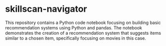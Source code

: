 # skillscan-navigator
This repository contains a Python code notebook focusing on building basic recommendation systems using Python and pandas. The notebook demonstrates the creation of a recommendation system that suggests items similar to a chosen item, specifically focusing on movies in this case.
